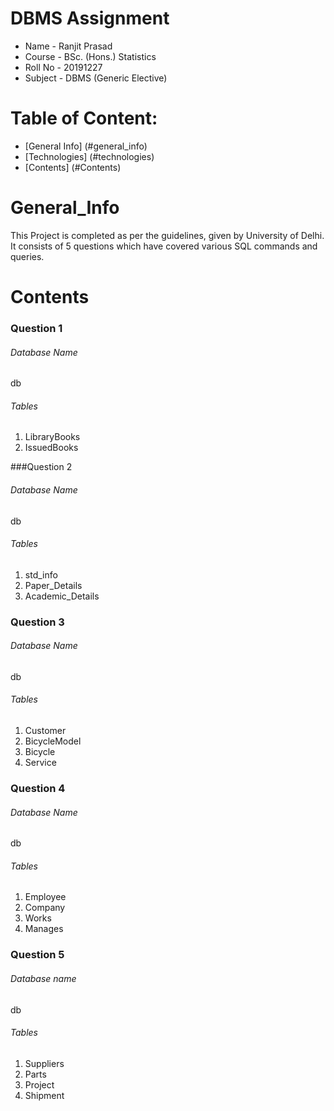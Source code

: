 # DBMS Assignment
* Name - Ranjit Prasad
* Course - BSc. (Hons.) Statistics
* Roll No - 20191227
* Subject - DBMS (Generic Elective)

# Table of Content:
* [General Info] (#general_info)
* [Technologies] (#technologies)
* [Contents] (#Contents)

# General_Info
This Project is completed as per the guidelines, given by University of Delhi.
It consists of 5 questions which have covered various SQL commands and queries.

# Contents
### Question 1
###### Database Name
db
###### Tables
1. LibraryBooks
2. IssuedBooks

###Question 2
###### Database Name
db
###### Tables
1. std_info
2. Paper_Details
3. Academic_Details

### Question 3
###### Database Name
db
###### Tables
1. Customer
2. BicycleModel
3. Bicycle
4. Service

### Question 4
###### Database Name
db
###### Tables
1. Employee
2. Company
3. Works
4. Manages

### Question 5
###### Database name
db
###### Tables
1. Suppliers
2. Parts
3. Project
4. Shipment
